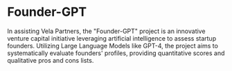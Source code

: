 # Founder-GPT
In assisting Vela Partners, the "Founder-GPT" project is an innovative venture capital initiative leveraging artificial intelligence to assess startup founders. Utilizing Large Language Models like GPT-4, the project aims to systematically evaluate founders' profiles, providing quantitative scores and qualitative pros and cons lists.
